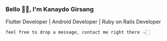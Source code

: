 ### Bello 👋🏻, I'm Kanaydo Girsang
Flutter Developer | Android Developer | Ruby on Rails Developer


```feel free to drop a message, contact me right there 👈🏻```
